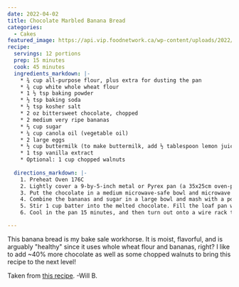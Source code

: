 ```yaml
---
date: 2022-04-02
title: Chocolate Marbled Banana Bread
categories:
  - Cakes
featured_image: https://api.vip.foodnetwork.ca/wp-content/uploads/2022/02/583fddb2-5929-45c6-ad66-aee5a5fb99e5_healthy-marbled-banana-bread_WebReady.jpg
recipe:
  servings: 12 portions
  prep: 15 minutes
  cook: 45 minutes
  ingredients_markdown: |-
    * ¾ cup all-purpose flour, plus extra for dusting the pan
    * ¾ cup white whole wheat flour
    * 1 ½ tsp baking powder
    * ½ tsp baking soda
    * ½ tsp kosher salt
    * 2 oz bittersweet chocolate, chopped
    * 2 medium very ripe bananas
    * ⅔ cup sugar
    * ¼ cup canola oil (vegetable oil)
    * 2 large eggs
    * ½ cup buttermilk (to make buttermilk, add ½ tablespoon lemon juice to ½ cup of milk; gently stir to combine then let it sit for 5 minutes)
    * 1 tsp vanilla extract
    * Optional: 1 cup chopped walnuts
    
  directions_markdown: |-
    1. Preheat Oven 176C
    2. Lightly cover a 9-by-5-inch metal or Pyrex pan (a 35x25cm oven-proof glass dish works perfectly) with butter or cooking spray and dust well with all-purpose flour to cover the pan completely, tapping out the excess. Flouring the pan helps the bread rise well and prevents any collapse after it comes out of the oven. You could also put a piece of baking parchment on the bottom of the tray.
    3. Put the chocolate in a medium microwave-safe bowl and microwave on high in 30-second intervals, stirring, until melted and smooth, 1 minute to 1 minute 30 seconds. Set aside to cool slightly while preparing the batter.
    4. Combine the bananas and sugar in a large bowl and mash with a potato masher or fork until mostly smooth with just a few small pieces of banana left. Add the oil and eggs and stir until combined. Using a wooden spoon or rubber spatula, mix in both flours, the baking powder, baking soda and salt. Stir in the buttermilk and vanilla.
    5. Stir 1 cup batter into the melted chocolate. Fill the loaf pan with half the banana batter and then half the chocolate batter. Repeat the layers and gently swirl together using a spoon or knife. Bake until golden brown on top and a toothpick inserted in the center comes out clean, about 45 minutes. If the top gets browned before the time is up, you can loosely cover it with aluminum foil to prevent it from burning before the inside of the banana bread has finished cooking.
    6. Cool in the pan 15 minutes, and then turn out onto a wire rack to cool completely. Serve warm or at room temperature.

---
```

This banana bread is my bake sale workhorse. It is moist, flavorful, and is arguably "healthy" since it uses whole wheat flour and bananas, right? I like to add ~40% more chocolate as well as some chopped walnuts to bring this recipe to the next level!

Taken from [this recipe](https://www.foodnetwork.ca/recipe/healthy-marbled-banana-bread/).
-Will B. 
